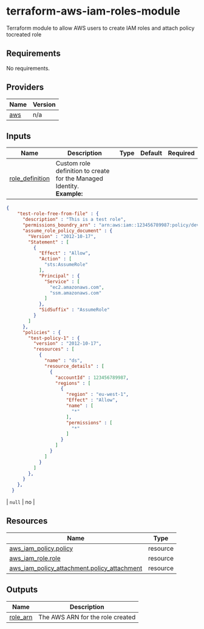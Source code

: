 # terraform-aws-iam-roles-module
Terraform module to allow AWS users to create IAM roles and attach policy tocreated role

## Requirements
No requirements.

## Providers

| Name | Version |
|------|---------|
| <a name="provider_aws"></a> [aws](#provider\_aws) | n/a |

## Inputs

| Name | Description | Type | Default | Required |
|------|-------------|------|---------|:--------:|
| <a name="role_definition"></a> [role\_definition](#input\_role\_definition) | Custom role definition to create for the Managed Identity. <br>    **Example:**
```json
{
    "test-role-free-from-file" : {
      "description" : "This is a test role",
      "permissions_boundry_arn" : "arn:aws:iam::123456789987:policy/developer",
      "assume_role_policy_document" : {
        "Version" : "2012-10-17",
        "Statement" : [
          {
            "Effect" : "Allow",
            "Action" : [
              "sts:AssumeRole"
            ],
            "Principal" : {
              "Service" : [
                "ec2.amazonaws.com",
                "ssm.amazonaws.com"
              ]
            },
            "SidSuffix" : "AssumeRole"
          }
        ]
      },
      "policies" : {
        "test-policy-1" : {
          "version" : "2012-10-17",
          "resources" : [
            {
              "name" : "ds",
              "resource_details" : [
                {
                  "accountId" : 123456789987,
                  "regions" : [
                    {
                      "region" : "eu-west-1",
                      "Effect" : "Allow",
                      "name" : [
                        "*"
                      ],
                      "permissions" : [
                        "*"
                      ]
                    }
                  ]
                }
              ]
            }
          ]
        },
      }
    },
  }
```
 | `null` | no |


## Resources

| Name | Type |
|------|------|
| [aws_iam_policy.policy](https://registry.terraform.io/providers/hashicorp/aws/latest/docs/resources/iam_policy) | resource |
| [aws_iam_role.role](https://registry.terraform.io/providers/hashicorp/aws/latest/docs/resources/iam_role) | resource |
| [aws_iam_policy_attachment.policy_attachment](https://registry.terraform.io/providers/hashicorp/aws/latest/docs/resources/iam_policy_attachment) | resource |


## Outputs

| Name | Description |
|------|-------------|
| <a name="role_arn"></a> [role\_arn](#output\role\_arn) | The AWS ARN for the role created |
